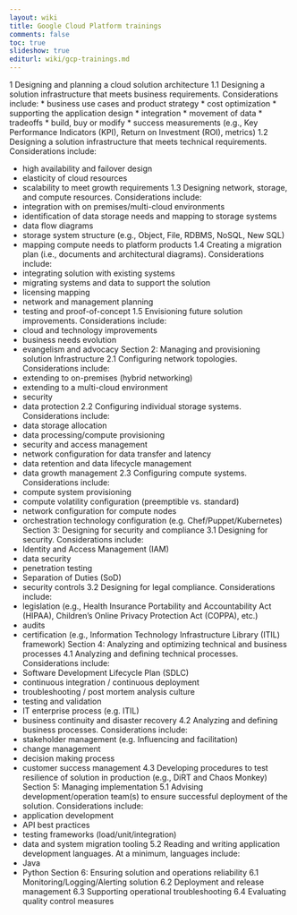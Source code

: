 ```yaml
---
layout: wiki
title: Google Cloud Platform trainings
comments: false
toc: true
slideshow: true
editurl: wiki/gcp-trainings.md
---
```

1 Designing and planning a cloud solution architecture
  1.1	Designing a solution infrastructure that meets business requirements. Considerations include:
    * business use cases and product strategy
    * cost optimization
    * supporting the application design
    * integration
    * movement of data
    * tradeoffs
    * build, buy or modify
    * success measurements (e.g., Key Performance Indicators (KPI), Return on Investment (ROI), metrics)
1.2	Designing a solution infrastructure that meets technical requirements. Considerations include:
* high availability and failover design
* elasticity of cloud resources
* scalability to meet growth requirements
1.3	Designing network, storage, and compute resources. Considerations include:
* integration with on premises/multi-cloud environments
* identification of data storage needs and mapping to storage systems
* data flow diagrams
* storage system structure (e.g., Object, File, RDBMS, NoSQL, New SQL)
* mapping compute needs to platform products
1.4	Creating a migration plan (i.e., documents and architectural diagrams). Considerations include:
* integrating solution with existing systems
* migrating systems and data to support the solution
* licensing mapping
* network and management planning
* testing and proof-of-concept
1.5	Envisioning future solution improvements. Considerations include:
* cloud and technology improvements
* business needs evolution
* evangelism and advocacy
Section 2: Managing and provisioning solution Infrastructure
2.1	Configuring network topologies. Considerations include:
* extending to on-premises (hybrid networking)
* extending to a multi-cloud environment
* security
* data protection
2.2	Configuring individual storage systems. Considerations include:
* data storage allocation
* data processing/compute provisioning
* security and access management
* network configuration for data transfer and latency
* data retention and data lifecycle management
* data growth management
2.3	Configuring compute systems. Considerations include:
* compute system provisioning
* compute volatility configuration (preemptible vs. standard)
* network configuration for compute nodes
* orchestration technology configuration (e.g. Chef/Puppet/Kubernetes)
Section 3: Designing for security and compliance
3.1	Designing for security. Considerations include:
* Identity and Access Management (IAM)
* data security
* penetration testing
* Separation of Duties (SoD)
* security controls
3.2	Designing for legal compliance. Considerations include:
* legislation (e.g., Health Insurance Portability and Accountability Act (HIPAA), Children’s Online Privacy Protection Act (COPPA), etc.)
* audits
* certification (e.g., Information Technology Infrastructure Library (ITIL) framework)
Section 4: Analyzing and optimizing technical and business processes
4.1	Analyzing and defining technical processes. Considerations include:
* Software Development Lifecycle Plan (SDLC)
* continuous integration / continuous deployment
* troubleshooting / post mortem analysis culture
* testing and validation
* IT enterprise process (e.g. ITIL)
* business continuity and disaster recovery
4.2	Analyzing and defining business processes. Considerations include:
* stakeholder management (e.g. Influencing and facilitation)
* change management
* decision making process
* customer success management
4.3	Developing procedures to test resilience of solution in production (e.g., DiRT and Chaos Monkey)
Section 5: Managing implementation
5.1	Advising development/operation team(s) to ensure successful deployment of the solution. Considerations include:
* application development
* API best practices
* testing frameworks (load/unit/integration)
* data and system migration tooling
5.2	Reading and writing application development languages. At a minimum, languages include:
* Java
* Python
Section 6: Ensuring solution and operations reliability
6.1 Monitoring/Logging/Alerting solution
6.2 Deployment and release management
6.3	Supporting operational troubleshooting
6.4	Evaluating quality control measures
